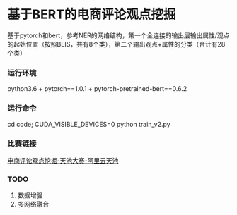 ﻿# 基于BERT的电商评论观点挖掘

基于pytorch和bert，参考NER的网络结构，第一个全连接的输出层输出属性/观点的起始位置（按照BEIS，共有8个类），第二个输出观点+属性的分类（合计有28个类）

### 运行环境
python3.6 + pytorch==1.0.1 + pytorch-pretrained-bert==0.6.2

### 运行命令
cd code; CUDA_VISIBLE_DEVICES=0 python  train_v2.py

### 比赛链接
[电商评论观点挖掘-天池大赛-阿里云天池](https://tianchi.aliyun.com/competition/entrance/231731/ )

### TODO
1. 数据增强
2. 多网络融合
